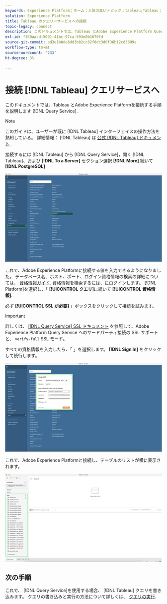 ```yaml
---
keywords: Experience Platform；ホーム；人気の高いトピック；tableau;Tableau；クエリサービス；クエリサービス；クエリサービスへの接続；
solution: Experience Platform
title: Tableau のクエリーサービスへの接続
topic-legacy: connect
description: このドキュメントでは、Tableau とAdobe Experience Platform Query Service を接続する手順について説明します。
exl-id: f380aacd-5091-41bc-97ca-593e0b1670fd
source-git-commit: ad3e1b0de6dd3b82cc82f0dc3d0f36b12cd3899e
workflow-type: tm+mt
source-wordcount: '233'
ht-degree: 3%

---
```


# 接続 [!DNL Tableau] クエリサービスへ

このドキュメントでは、Tableau とAdobe Experience Platformを接続する手順を説明します [!DNL Query Service].

>[!NOTE]
>
> このガイドは、ユーザーが既に [!DNL Tableau] インターフェイスの操作方法を熟知している。 詳細情報： [!DNL Tableau] は [公式 [!DNL Tableau] ドキュメント](https://help.tableau.com/current/pro/desktop/en-us/default.htm).

接続するには [!DNL Tableau] から [!DNL Query Service]，開く [!DNL Tableau]、および **[!DNL To a Server]** セクション選択 **[!DNL More]** 続いて **[!DNL PostgreSQL]**

![](../images/clients/tableau/open-connection.png)

これで、Adobe Experience Platformに接続する値を入力できるようになりました。 データベース名、ホスト、ポート、ログイン資格情報の検索の詳細については、 [資格情報ガイド](../ui/credentials.md). 資格情報を検索するには、にログインします。 [!DNL Platform]を選択し、「 **[!UICONTROL クエリ]**&#x200B;に続いて **[!UICONTROL 資格情報]**.

必ず **[!UICONTROL SSL が必要]** 」ボックスをクリックして接続を試みます。

>[!IMPORTANT]
>
>詳しくは、 [[!DNL Query Service] SSL ドキュメント](./ssl-modes.md) を参照して、Adobe Experience Platform Query Service へのサードパーティ接続の SSL サポートと、 `verify-full` SSL モード。

すべての資格情報を入力したら、「 」を選択します。 **[!DNL Sign In]** をクリックして続行します。

![](../images/clients/tableau/sign-in.png)

これで、Adobe Experience Platformと接続し、テーブルのリストが横に表示されます。

![](../images/clients/tableau/connected.png)

## 次の手順

これで、 [!DNL Query Service]を使用する場合、 [!DNL Tableau] クエリを書き込みます。 クエリの書き込みと実行の方法について詳しくは、 [クエリの実行](../best-practices/writing-queries.md).
